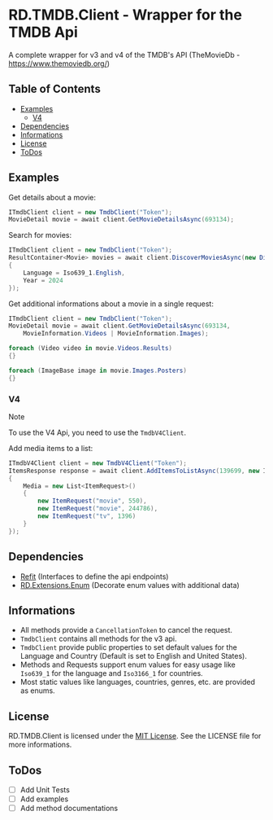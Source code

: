 # RD.TMDB.Client - Wrapper for the TMDB Api

A complete wrapper for v3 and v4 of the TMDB's API (TheMovieDb - https://www.themoviedb.org/)

## Table of Contents
* [Examples](#examples)
  * [V4](#V4)
* [Dependencies](#Dependencies)
* [Informations](#Informations)
* [License](#License)
* [ToDos](#ToDos)

## Examples

Get details about a movie:
```csharp 
ITmdbClient client = new TmdbClient("Token");
MovieDetail movie = await client.GetMovieDetailsAsync(693134);
```

Search for movies:
```csharp
ITmdbClient client = new TmdbClient("Token");
ResultContainer<Movie> movies = await client.DiscoverMoviesAsync(new DiscoverMovieRequest()
{
    Language = Iso639_1.English,
    Year = 2024
});
```

Get additional informations about a movie in a single request:
```csharp
ITmdbClient client = new TmdbClient("Token");
MovieDetail movie = await client.GetMovieDetailsAsync(693134, 
    MovieInformation.Videos | MovieInformation.Images);

foreach (Video video in movie.Videos.Results)
{}

foreach (ImageBase image in movie.Images.Posters)
{}
```

### V4
> [!NOTE]  
> To use the V4 Api, you need to use the `TmdbV4Client`.
 
Add media items to a list:
```csharp
ITmdbV4Client client = new TmdbV4Client("Token");
ItemsResponse response = await client.AddItemsToListAsync(139699, new ItemsRequest<ItemRequest>()
{
    Media = new List<ItemRequest>()
    {
        new ItemRequest("movie", 550),
        new ItemRequest("movie", 244786),
        new ItemRequest("tv", 1396)
    }
});
```

## Dependencies

- [Refit](https://github.com/reactiveui/refit) (Interfaces to define the api endpoints)
- [RD.Extensions.Enum](https://github.com/reneduesmann/RD.Extensions.Enums) (Decorate enum values with additional data)

## Informations
- All methods provide a `CancellationToken` to cancel the request.
- `TmdbClient` contains all methods for the v3 api.
- `TmdbClient` provide public properties to set default values for the Language and Country (Default is set to English and United States).
- Methods and Requests support enum values for easy usage like `Iso639_1` for the language
and `Iso3166_1` for countries.
- Most static values like languages, countries, genres, etc. are provided as enums.

## License
RD.TMDB.Client is licensed under the [MIT License](https://github.com/reneduesmann/RD.TMDB/blob/main/LICENSE). See the LICENSE file for more informations.

## ToDos

- [ ] Add Unit Tests
- [ ] Add examples
- [ ] Add method documentations
